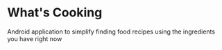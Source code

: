 # What's Cooking

Android application to simplify finding food recipes using the ingredients you have right now


